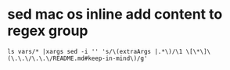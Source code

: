 # sed mac os inline add content to regex group
```
ls vars/* |xargs sed -i '' 's/\(extraArgs |.*\)/\1 \[\*\]\(\.\.\/\.\.\/README.md#keep-in-mind\)/g'
```
